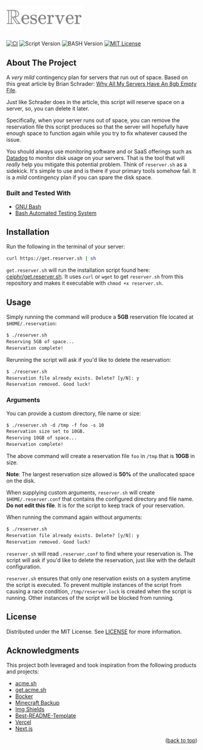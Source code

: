 <h1><img width="200px" src="assets/reserver.png" alt="Reserver"/></h1>
<div id="top"></div>

[![CI][ci-shield]][ci-url]
![Script Version][script-version]
![BASH Version][bash-version]
[![MIT License][license-shield]][license-url]

## About The Project

A _very mild_ contingency plan for servers that run out of space. Based on this great article by Brian Schrader: [Why All My Servers Have An 8gb Empty File](https://brianschrader.com/archive/why-all-my-servers-have-an-8gb-empty-file/).

Just like Schrader does in the article, this script will reserve space on a server, so, you can delete it later.

Specifically, when your server runs out of space, you can remove the reservation file this script produces so that the server will hopefully have enough space to function again while you try to fix whatever caused the issue.

You should always use monitoring software and or SaaS offerings such as [Datadog](https://www.datadoghq.com/) to monitor disk usage on your servers. That is the tool that will _really_ help you mitigate this potential problem. Think of `reserver.sh` as a sidekick. It's simple to use and is there if your primary tools somehow fail. It is a _mild_ contingency plan if you can spare the disk space.

### Built and Tested With

-   [GNU Bash](https://www.gnu.org/software/bash/)
-   [Bash Automated Testing System](https://github.com/bats-core/bats-core)

## Installation

Run the following in the terminal of your server:

```sh
curl https://get.reserver.sh | sh
```

`get.reserver.sh` will run the installation script found here: [ceiphr/get.reserver.sh](https://github.com/ceiphr/get.reserver.sh). It uses `curl` or `wget` to get `reserver.sh` from this repository and makes it executable with `chmod +x reserver.sh`.

## Usage

Simply running the command will produce a **5GB** reservation file located at `$HOME/.reservation`:

```txt
$ ./reserver.sh
Reserving 5GB of space...
Reservation complete!
```

Rerunning the script will ask if you'd like to delete the reservation:

```txt
$ ./reserver.sh
Reservation file already exists. Delete? [y/N]: y
Reservation removed. Good luck!
```

### Arguments

You can provide a custom directory, file name or size:

```txt
$ ./reserver.sh -d /tmp -f foo -s 10
Reservation size set to 10GB.
Reserving 10GB of space...
Reservation complete!
```

The above command will create a reservation file `foo` in `/tmp` that is **10GB** in size.

**Note**: The largest reservation size allowed is **50%** of the unallocated space on the disk.

When supplying custom arguments, `reserver.sh` will create `$HOME/.reserver.conf` that contains the configured directory and file name. **Do not edit this file**. It is for the script to keep track of your reservation.

When running the command again without arguments:

```txt
$ ./reserver.sh
Reservation file already exists. Delete? [y/N]: y
Reservation removed. Good luck!
```

`reserver.sh` will read `.reserver.conf` to find where your reservation is. The script will ask if you'd like to delete the reservation, just like with the default configuration.

`reserver.sh` ensures that only one reservation exists on a system anytime the script is executed. To prevent multiple instances of the script from causing a race condition, `/tmp/reserver.lock` is created when the script is running. Other instances of the script will be blocked from running.

## License

Distributed under the MIT License. See [LICENSE](https://github.com/ceiphr/reserver/blob/main/LICENSE) for more information.

## Acknowledgments

This project both leveraged and took inspiration from the following products and projects:

-   [acme.sh](https://github.com/acmesh-official/acme.sh)
-   [get.acme.sh](https://github.com/acmesh-official/get.acme.sh)
-   [Bocker](https://github.com/p8952/bocker)
-   [Minecraft Backup](https://github.com/nicolaschan/minecraft-backup)
-   [Img Shields](https://shields.io)
-   [Best-README-Template](https://github.com/othneildrew/Best-README-Template/blob/master/README.md)
-   [Vercel](https://vercel.com)
-   [Next.js](https://nextjs.org/)

<p align="right">(<a href="#top">back to top</a>)</p>

[script-version]: https://img.shields.io/github/v/release/ceiphr/reserver?color=green
[bash-version]: https://img.shields.io/badge/bash-v4.4%5E-green?&logo=gnubash&logoColor=white
[ci-shield]: https://img.shields.io/github/workflow/status/ceiphr/reserver/CI?color=green&logo=github
[ci-url]: https://github.com/ceiphr/reserver/actions/workflows/main.yml
[license-shield]: https://img.shields.io/github/license/ceiphr/reserver
[license-url]: https://github.com/ceiphr/reserver/blob/main/LICENSE
